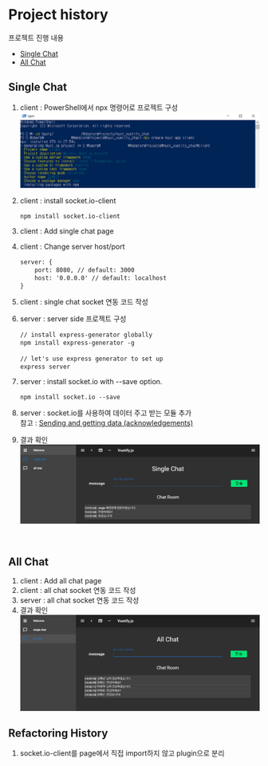 # Project history
프로젝트 진행 내용
- [Single Chat](#single-chat)
- [All Chat](#all-chat)

## Single Chat
1. client : PowerShell에서 npx 명령어로 프로젝트 구성  
  ![chat client initialize](./img/img_initialize.png)
  
2. client : install socket.io-client
    ```
    npm install socket.io-client 
    ```
3. client : Add single chat page 
4. client : Change server host/port
    ```
    server: {
        port: 8080, // default: 3000
        host: '0.0.0.0' // default: localhost
    }
    ```
5. client : single chat socket 연동 코드 작성
6. server : server side 프로젝트 구성
    ```
    // install express-generator globally
    npm install express-generator -g
    
    // let's use express generator to set up
    express server
    ```
7. server : install socket.io with --save option.
    ```
    npm install socket.io --save
    ```
8. server : socket.io를 사용하여 데이터 주고 받는 모듈 추가  
    참고 : [Sending and getting data (acknowledgements)](https://socket.io/docs/#Sending-and-getting-data-acknowledgements)  
9. 결과 확인    
![single chat](./img/chat_single.PNG)

<br>

## All Chat
1. client : Add all chat page 
2. client : all chat socket 연동 코드 작성
3. server : all chat socket 연동 코드 작성
4. 결과 확인
![all chat](./img/chat_all.PNG)


## Refactoring History
1. socket.io-client를 page에서 직접 import하지 않고 plugin으로 분리

